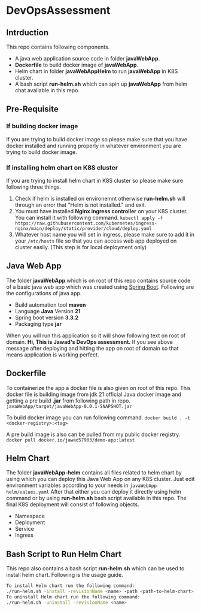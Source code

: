 # DevOpsAssessment
## Intrduction
This repo contains following components.
- A java web application source code in folder **javaWebApp**.
- **Dockerfile** to build docker image of **javaWebApp**.
- Helm chart in folder **javaWebAppHelm** to run **javaWebApp** in K8S cluster.
- A bash script **run-helm.sh** which can spin up **javaWebApp** from helm chat available in this repo.

## Pre-Requisite
### If building docker image
If you are trying to build docker image so please make sure that you have docker installed and running properly in whatever 
environment you are trying to build docker image.

### If installing helm chart on K8S cluster
If you are trying to install helm chart in K8S cluster so please make sure following three things.
1) Check if helm is installed on environemnt otherwise **run-helm.sh** will through an error that "Helm is not installed." and exit.
2) You must have installed **Nginx ingress controller** on your K8S cluster. You can install it with following command.
```kubectl apply -f https://raw.githubusercontent.com/kubernetes/ingress-nginx/main/deploy/static/provider/cloud/deploy.yaml```
3) Whatever host name you will set in ingress, please make sure to add it in your ```/etc/hosts``` file so that you can access web app deployed on cluster easily. (This step is for local deployment only)

## Java Web App

The folder **javaWebApp** which is on root of this repo contains source code of a basic java web app which was created using [Spring Boot](start.spring.io).
Following are the configurations of java app.
- Build automation tool **maven**
- Language **Java** Version **21**
- Spring boot version **3.3.2**
- Packaging type **jar**

When you will run this application so it will show following text on root of domain.
**Hi, This is Jawad's DevOps assessment.**
If you see above message after deploying and hitting the app on root of domain so that means application is working perfect.

## Dockerfile

To containerize the app a docker file is also given on root of this repo.
This docker file is building image from jdk 21 official Java docker image and getting a pre build **.jar** from following path in repo.
```javaWebApp/target/javaWebApp-0.0.1-SNAPSHOT.jar```

To build docker image you can run following command.
```docker build . -t <docker-registry>:<tag>```

A pre build image is also can be pulled from my public docker registry.
```docker pull docker.io/jawad57903/demo-app:latest```

## Helm Chart

The folder **javaWebApp-helm** contains all files related to helm chart by using which you can deploy this Java Web App on any K8S cluster.
Just edit environment variables according to your needs in ```javaWebApp-helm/values.yaml```
After that either you can deploy it directly using helm command or by using **run-helm.sh** bash script available in this repo.
The final K8S deployment will consist of following objects.
- Namespace
- Deployment
- Service
- Ingress

## Bash Script to Run Helm Chart

This repo also contains a bash script **run-helm.sh** which can be used to install helm chart.
Following is the usage guide.
```sh
To install Helm chart run the following command:
./run-helm.sh -install -revisionName <name> -path <path-to-helm-chart>
To uninstall Helm chart run the following command:
./run-helm.sh -uninstall -revisionName <name>
```